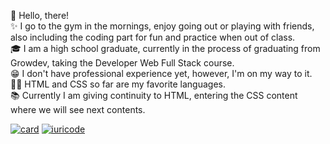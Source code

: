 👋 Hello, there!
<br>
✨ I go to the gym in the mornings, enjoy going out or playing with friends, also including the coding part for fun and practice when out of class.
<br>
🎓 I am a high school graduate, currently in the process of graduating from Growdev, taking the Developer Web Full Stack course.
<br>
😁 I don't have professional experience yet, however, I'm on my way to it.
<br>
👨‍💻 HTML and CSS so far are my favorite languages.
<br>
📚 Currently I am giving continuity to HTML, entering the CSS content where we will see next contents.
<br>

[![card](https://github-readme-stats.vercel.app/api?username=djon4thaN&theme=Dracula)](https://github.com/anuraghazra/github-readme-stats) [![iuricode](https://github-readme-stats.vercel.app/api/top-langs/?username=djon4thaN&hide=html&layout=compact&theme=Dracula)](https://github.com/anuraghazra/github-readme-stats)



<!---
djon4thaN/djon4thaN is a ✨ special ✨ repository because its `README.md` (this file) appears on your GitHub profile.
You can click the Preview link to take a look at your changes.
--->
